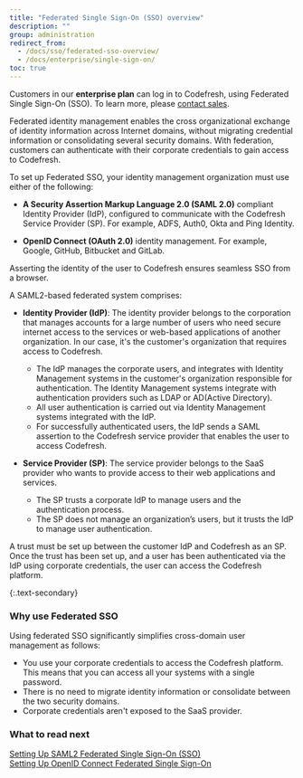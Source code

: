 ```yaml
---
title: "Federated Single Sign-On (SSO) overview"
description: ""
group: administration
redirect_from:
  - /docs/sso/federated-sso-overview/
  - /docs/enterprise/single-sign-on/
toc: true
---
```

  
  Customers in our **enterprise plan** can log in to Codefresh, using Federated Single Sign-On (SSO). To learn more, please [contact sales](https://codefresh.io/contact-sales/). 

  Federated identity management enables the cross organizational exchange of identity information across Internet domains, without migrating credential information or consolidating several security domains. With federation, customers can authenticate with their corporate credentials to gain access to Codefresh.  

  To set up Federated SSO, your identity management organization must use either of the following:

  - **A Security Assertion Markup Language 2.0 (SAML 2.0)** compliant Identity Provider (IdP),  configured to communicate with the Codefresh Service Provider (SP). For example, ADFS, Auth0, Okta and Ping Identity. 
  
  - **OpenID Connect (OAuth 2.0)** identity management. For example, Google, GitHub, Bitbucket and GitLab.
  
Asserting the identity of the user to Codefresh ensures seamless SSO from a browser.

A SAML2-based federated system comprises:

  - **Identity Provider (IdP)**: The identity provider belongs to the corporation that manages accounts for a large number of users who need secure internet access to the services or web-based applications of another organization. In our case, it's the customer's organization that requires access to Codefresh.
    - The IdP manages the corporate users, and integrates with Identity Management systems in the customer's organization responsible for authentication. The Identity Management systems integrate with authentication providers such as LDAP or AD(Active Directory).
    - All user authentication is carried out via Identity Management systems integrated with the IdP.
    - For successfully authenticated users, the IdP sends a SAML assertion to the Codefresh service provider that enables the user to access Codefresh.

  - **Service Provider (SP)**: The service provider belongs to the SaaS provider who wants to provide access to their web applications and services.
    - The SP trusts a corporate IdP to manage users and the authentication process.
    - The SP does not manage an organization’s users, but it trusts the IdP to manage user authentication.

  A trust must be set up between the customer IdP and Codefresh as an SP. Once the trust has been set up, and a user has been authenticated via the IdP using corporate credentials, the user can access the Codefresh platform.

{:.text-secondary}
### Why use Federated SSO

Using federated SSO significantly simplifies cross-domain user management as follows:
  
* You use your corporate credentials to access the Codefresh platform. This means that you can access all your systems with a single password.
* There is no need to migrate identity information or consolidate between the two security domains.
* Corporate credentials aren't exposed to the SaaS provider.


### What to read next
[Setting Up SAML2 Federated Single Sign-On (SSO)](sso-setup-saml2)  
[Setting Up OpenID Connect Federated Single Sign-On](sso-setup-oauth2)    
